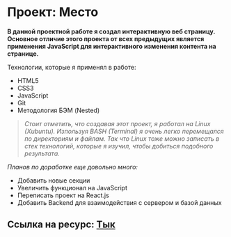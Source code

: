 # Проект: Место

**В данной проектной работе я создал интерактивную веб страницу. Основное отличие этого проекта от всех предыдущих является применения JavaScript для интерактивного изменения контента на странице.**

Технологии, которые я применял в работе:
- HTML5
- CSS3
- JavaScript
- Git
- Методология БЭМ (Nested)

> *Стоит отметить, что создавая этот проект, я работал на Linux (Xubuntu). Изпользуя BASH (Terminal) я очень легко перемещался по директориям и файлам. Так что Linux тоже можно записать в стек технологий, которые я изучил, чтобы добиться подобного результата.*

*Планов по доработке еще довольно много:*
- Добавить новые секции
- Увеличить функционал на JavaScript
- Переписать проект на React.js
- Добавить Backend для взаимодействия с сервером и базой данных

## Ссылка на ресурс: [Тык](https://danieledefoe.github.io/mesto/)
